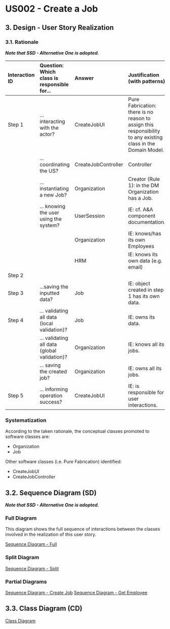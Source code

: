 # US002 - Create a Job

## 3. Design - User Story Realization

### 3.1. Rationale

_**Note that SSD - Alternative One is adopted.**_

| Interaction ID | Question: Which class is responsible for...    | Answer              | Justification (with patterns)                                                                                 |
|:---------------|:-----------------------------------------------|:--------------------|:--------------------------------------------------------------------------------------------------------------|
| Step 1  		     | 	... interacting with the actor?               | CreateJobUI         | Pure Fabrication: there is no reason to assign this responsibility to any existing class in the Domain Model. |
| 			  		        | 	... coordinating the US?                      | CreateJobController | Controller                                                                                                    |
| 			  		        | 	... instantiating a new Job?                  | Organization        | Creator (Rule 1): in the DM Organization has a Job.                                                           |
| 			  		        | ... knowing the user using the system?         | UserSession         | IE: cf. A&A component documentation.                                                                          |
| 			  		        | 							                                        | Organization        | IE: knows/has its own Employees                                                                               |
| 			  		        | 							                                        | HRM                 | IE: knows its own data (e.g. email)                                                                           |
| Step 2  		     | 							                                        |                     |                                                                                                               |
| Step 3  		     | 	...saving the inputted data?                  | Job                 | IE: object created in step 1 has its own data.                                                                |	|                      |                                                                                                               |              
| Step 4 		      | 	... validating all data (local validation)?   | Job                 | IE: owns its data.                                                                                            | 
| 			  		        | 	... validating all data (global validation)?  | Organization        | IE: knows all its jobs.                                                                                       | 
| 			  		        | 	... saving the created job?                   | Organization        | IE: owns all its jobs.                                                                                        | 
| Step 5 		      | 	... informing operation success?              | CreateJobUI         | IE: is responsible for user interactions.                                                                     | 

### Systematization ##

According to the taken rationale, the conceptual classes promoted to software classes are:

* Organization
* Job

Other software classes (i.e. Pure Fabrication) identified:

* CreateJobUI
* CreateJobController


## 3.2. Sequence Diagram (SD)

_**Note that SSD - Alternative One is adopted.**_

### Full Diagram

This diagram shows the full sequence of interactions between the classes involved in the realization of this user story.

[Sequence Diagram - Full](svg/us002-sequence-diagram-full.svg)

### Split Diagram

[Sequence Diagram - Split](svg/us002-sequence-diagram-split.svg)

### Partial Diagrams

[Sequence Diagram - Create Job](svg/us002-sequence-diagram-partial-create-job.svg)
[Sequence Diagram - Get Employee](svg/us002-sequence-diagram-partial-get-employee.svg)

## 3.3. Class Diagram (CD)

[Class Diagram](svg/us002-class-diagram.svg)
